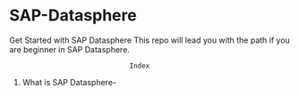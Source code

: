 # SAP-Datasphere
Get Started with SAP Datasphere
This repo will lead you with the path if you are beginner in SAP Datasphere.

                                  Index
1. What is SAP Datasphere- 

